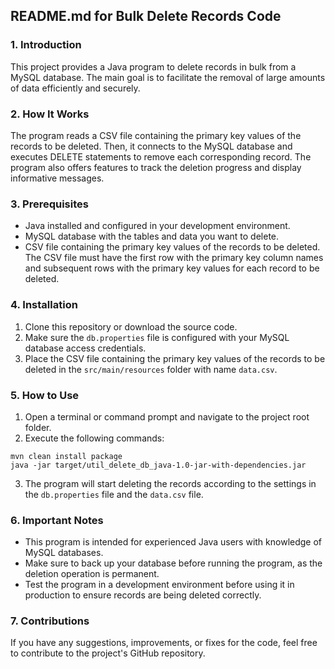 ## README.md for Bulk Delete Records Code

### 1. Introduction

This project provides a Java program to delete records in bulk from a MySQL database. The main goal is to facilitate the removal of large amounts of data efficiently and securely.

### 2. How It Works

The program reads a CSV file containing the primary key values of the records to be deleted. Then, it connects to the MySQL database and executes DELETE statements to remove each corresponding record. The program also offers features to track the deletion progress and display informative messages.

### 3. Prerequisites

* Java installed and configured in your development environment.
* MySQL database with the tables and data you want to delete.
* CSV file containing the primary key values of the records to be deleted. The CSV file must have the first row with the primary key column names and subsequent rows with the primary key values for each record to be deleted.

### 4. Installation

1. Clone this repository or download the source code.
2. Make sure the `db.properties` file is configured with your MySQL database access credentials.
3. Place the CSV file containing the primary key values of the records to be deleted in the `src/main/resources` folder with name `data.csv`.

### 5. How to Use

1. Open a terminal or command prompt and navigate to the project root folder.
2. Execute the following commands:

```
mvn clean install package
java -jar target/util_delete_db_java-1.0-jar-with-dependencies.jar
```

3. The program will start deleting the records according to the settings in the `db.properties` file and the `data.csv` file.

### 6. Important Notes

* This program is intended for experienced Java users with knowledge of MySQL databases.
* Make sure to back up your database before running the program, as the deletion operation is permanent.
* Test the program in a development environment before using it in production to ensure records are being deleted correctly.

### 7. Contributions

If you have any suggestions, improvements, or fixes for the code, feel free to contribute to the project's GitHub repository.
